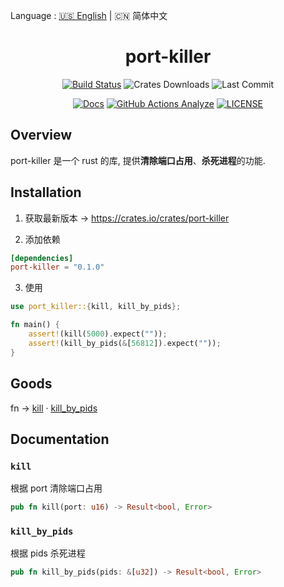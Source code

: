 Language : [🇺🇸 English](./README.md) | 🇨🇳 简体中文

<h1 align="center">port-killer</h1>
<div align="center">

[![Build Status](https://img.shields.io/crates/v/port-killer)](https://crates.io/crates/port-killer)
![Crates Downloads](https://img.shields.io/crates/d/port-killer)
![Last Commit](https://img.shields.io/github/last-commit/ZingerLittleBee/port-killer-rs)

</div>
<div align="center">

[![Docs](https://img.shields.io/docsrs/port-killer)](https://docs.rs/port-killer/0.1.0/port_killer/)
[![GitHub Actions Analyze](https://img.shields.io/github/workflow/status/ZingerLittleBee/port-killer-rs/rust-clippy%20analyze)](https://github.com/ZingerLittleBee/port-killer-rs/actions)
[![LICENSE](https://img.shields.io/crates/l/port-killer)](./LICENSE)

</div>

## Overview
port-killer 是一个 rust 的库, 提供**清除端口占用**、**杀死进程**的功能.

## Installation
1. 获取最新版本 -> https://crates.io/crates/port-killer

2. 添加依赖
```toml
[dependencies]
port-killer = "0.1.0"
```

3. 使用
```rust
use port_killer::{kill, kill_by_pids};

fn main() {
    assert!(kill(5000).expect(""));
    assert!(kill_by_pids(&[56812]).expect(""));
}
```

## Goods
fn -> [kill](#kill) · [kill_by_pids](#kill_by_pids)

## Documentation
### `kill`
根据 port 清除端口占用
```rust
pub fn kill(port: u16) -> Result<bool, Error>
```

### `kill_by_pids`
根据 pids 杀死进程
```rust
pub fn kill_by_pids(pids: &[u32]) -> Result<bool, Error>
```
